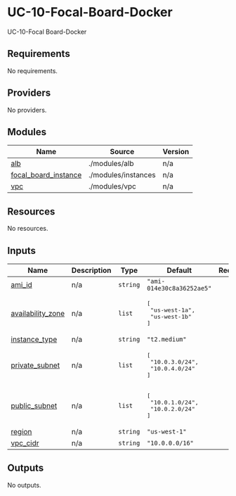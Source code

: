 # UC-10-Focal-Board-Docker
UC-10-Focal Board-Docker

<!-- BEGIN_TF_DOCS -->
## Requirements

No requirements.

## Providers

No providers.

## Modules

| Name | Source | Version |
|------|--------|---------|
| <a name="module_alb"></a> [alb](#module\_alb) | ./modules/alb | n/a |
| <a name="module_focal_board_instance"></a> [focal\_board\_instance](#module\_focal\_board\_instance) | ./modules/instances | n/a |
| <a name="module_vpc"></a> [vpc](#module\_vpc) | ./modules/vpc | n/a |

## Resources

No resources.

## Inputs

| Name | Description | Type | Default | Required |
|------|-------------|------|---------|:--------:|
| <a name="input_ami_id"></a> [ami\_id](#input\_ami\_id) | n/a | `string` | `"ami-014e30c8a36252ae5"` | no |
| <a name="input_availability_zone"></a> [availability\_zone](#input\_availability\_zone) | n/a | `list` | <pre>[<br>  "us-west-1a",<br>  "us-west-1b"<br>]</pre> | no |
| <a name="input_instance_type"></a> [instance\_type](#input\_instance\_type) | n/a | `string` | `"t2.medium"` | no |
| <a name="input_private_subnet"></a> [private\_subnet](#input\_private\_subnet) | n/a | `list` | <pre>[<br>  "10.0.3.0/24",<br>  "10.0.4.0/24"<br>]</pre> | no |
| <a name="input_public_subnet"></a> [public\_subnet](#input\_public\_subnet) | n/a | `list` | <pre>[<br>  "10.0.1.0/24",<br>  "10.0.2.0/24"<br>]</pre> | no |
| <a name="input_region"></a> [region](#input\_region) | n/a | `string` | `"us-west-1"` | no |
| <a name="input_vpc_cidr"></a> [vpc\_cidr](#input\_vpc\_cidr) | n/a | `string` | `"10.0.0.0/16"` | no |

## Outputs

No outputs.
<!-- END_TF_DOCS -->